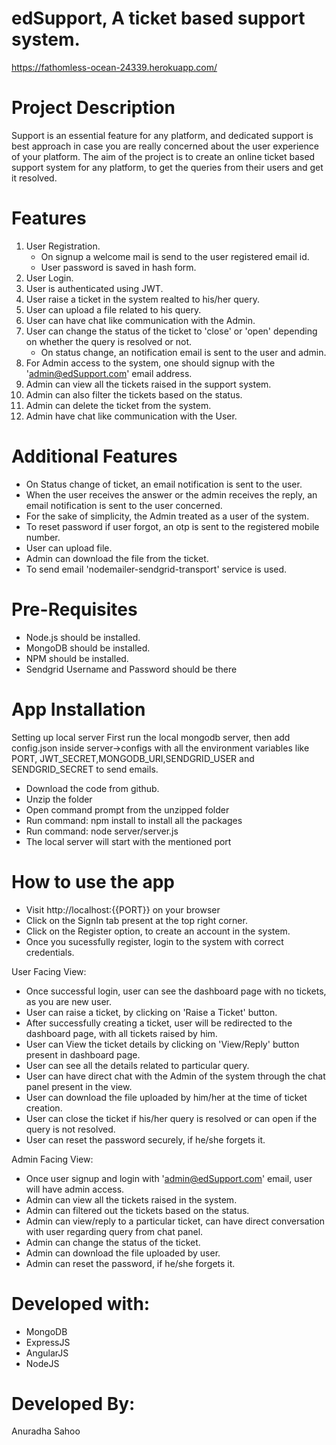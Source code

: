# edSupport, A ticket based support system.

https://fathomless-ocean-24339.herokuapp.com/

# Project Description

Support is an essential feature for any platform, and dedicated support is
best approach in case you are really concerned about the user experience
of your platform.
The aim of the project is to create an online ticket based support system for any platform, 
to get the queries from their users and get it resolved.

# Features

1. User Registration.
    - On signup a welcome mail is send to the user registered email id.
    - User password is saved in hash form.
2. User Login.
3. User is authenticated using JWT.
4. User raise a ticket in the system realted to his/her query.
5. User can upload a file related to his query.
6. User can have chat like communication with the Admin.
7. User can change the status of the ticket to 'close' or 'open' depending on whether the query is resolved or not.
    - On status change, an notification email is sent to the user and admin.
8. For Admin access to the system, one should signup with the 'admin@edSupport.com' email address.
9. Admin can view all the tickets raised in the support system.
10. Admin can also filter the tickets based on the status.
11. Admin can delete the ticket from the system.
12. Admin have chat like communication with the User.

# Additional Features
  - On Status change of ticket, an email notification is sent to the user.
  - When the user receives the answer or the admin receives the reply, an email notification is sent to the user concerned.
  - For the sake of simplicity, the Admin treated as a user of the system.
  - To reset password if user forgot, an otp is sent to the registered mobile number.
  - User can upload file.
  - Admin can download the file from the ticket.
  - To send email 'nodemailer-sendgrid-transport' service is used.
  
# Pre-Requisites
  - Node.js should be installed.
  - MongoDB should be installed.
  - NPM should be installed.
  - Sendgrid Username and Password should be there 
  
# App Installation

Setting up local server
First run the local mongodb server, then add config.json inside server->configs with all the environment variables like PORT, JWT_SECRET,MONGODB_URI,SENDGRID_USER and SENDGRID_SECRET to send emails.

  - Download the code from github.
  - Unzip the folder 
  - Open command prompt from the unzipped folder
  - Run command: npm install to install all the packages
  - Run command: node server/server.js
  - The local server will start with the mentioned port

# How to use the app

  - Visit http://localhost:{{PORT}} on your browser
  - Click on the SignIn tab present at the top right corner.
  - Click on the Register option, to create an account in the system.
  - Once you sucessfully register, login to the system with correct credentials.
  
  User Facing View:

  - Once successful login, user can see the dashboard page with no tickets, as you are new user.
  - User can raise a ticket, by clicking on 'Raise a Ticket' button.
  - After successfully creating a ticket, user will be redirected to the dashboard page, with all tickets raised by him.
  - User can View the ticket details by clicking on 'View/Reply' button present in dashboard page.
  - User can see all the details related to particular query.
  - User can have direct chat with the Admin of the system through the chat panel present in the view.
  - User can download the file uploaded by him/her at the time of ticket creation.
  - User can close the ticket if his/her query is resolved or can open if the query is not resolved.
  - User can reset the password securely, if he/she forgets it.
  
  Admin Facing View:
  
  - Once user signup and login with 'admin@edSupport.com' email, user will have admin access.
  - Admin can view all the tickets raised in the system.
  - Admin can filtered out the tickets based on the status.
  - Admin can view/reply to a particular ticket, can have direct conversation with user regarding query from chat panel.
  - Admin can change the status of the ticket.
  - Admin can download the file uploaded by user.
  - Admin can reset the password, if he/she forgets it.
  
# Developed with:
  - MongoDB
  - ExpressJS
  - AngularJS
  - NodeJS
  
  
# Developed By:
  Anuradha Sahoo
  
  
  
  
  
    
